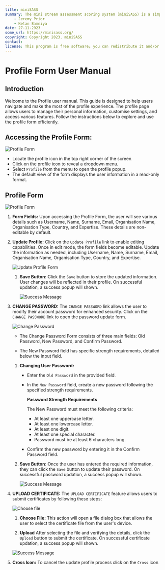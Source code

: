 ```yaml
---
title: miniSASS
summary: The mini stream assessment scoring system (miniSASS) is a simple and accessible citizen science tool for monitoring the water quality and health of stream and river systems. You collect a sample of aquatic macroinvertebrates (small, but large enough to see animals with no internal skeletons) from a site in a stream or river. The community of these aquatic macroinvertebrates present then tells you about the water quality and health of the stream or river based on the concept that different groups of aquatic macroinvertebrates have different tolerances and sensitivities to disturbance and pollution.
    - Jeremy Prior
    - Ketan Bamniya
date: 27-11-2023
some_url: https://minisass.org/
copyright: Copyright 2023, miniSASS
contact:
license: This program is free software; you can redistribute it and/or modify it under the terms of the GNU Affero General Public License as published by the Free Software Foundation; either version 3 of the License, or (at your option) any later version.
---
```


# Profile Form User Manual

## Introduction

Welcome to the Profile user manual. This guide is designed to help users navigate and make the most of the profile experience. The profile page allows users to manage their personal information, customise settings, and access various features. Follow the instructions below to explore and use the profile form efficiently.

## Accessing the Profile Form:

![Profile Form](./img/user-profile-1.png)

- Locate the profile icon in the top right corner of the screen.
- Click on the profile icon to reveal a dropdown menu.
- Select `Profile` from the menu to open the profile popup.
- The default view of the form displays the user information in a read-only format.

## Profile Form

![Profile Form](./img/user-profile-2.png)

1. **Form Fields:** Upon accessing the Profile Form, the user will see various details such as Username, Name, Surname, Email, Organisation Name, Organisation Type, Country, and Expertise. These details are non-editable by default.

2. **Update Profile:** Click on the `Update Profile` link to enable editing capabilities. Once in edit mode, the form fields become editable. Update the information as needed, including Username, Name, Surname, Email, Organisation Name, Organisation Type, Country, and Expertise.

    ![Update Profile Form](./img/user-profile-3.png)

    1. **Save Button:** Click the `Save` button to store the updated information. User changes will be reflected in their profile. On successful updation, a success popup will shown.

        ![Success Message](./img/user-profile-4.png)

3. **CHANGE PASSWORD:** The `CHANGE PASSWORD` link allows the user to modify their account password for enhanced security. Click on the `CHANGE PASSWORD` link to open the password update form.

    ![Change Password](./img/user-profile-5.png)

    - The Change Password Form consists of three main fields: Old Password, New Password, and Confirm Password.

    - The New Password field has specific strength requirements, detailed below the input field.

    1. **Changing User Password:**

        - Enter the `Old Password` in the provided field.

        - In the `New Password` field, create a new password following the specified strength requirements.

            **Password Strength Requirements**

            The New Password must meet the following criteria:

            * At least one uppercase letter.
            * At least one lowercase letter.
            * At least one digit.
            * At least one special character.
            * Password must be at least 6 characters long.

        - Confirm the new password by entering it in the Confirm Password field.

    2. **Save Button:** Once the user has entered the required information, they can click the `Save` button to update their password. On successful password updation, a success popup will shown.

        ![Success Message](./img/user-profile-6.png)

4. **UPLOAD CERTIFICATE:** The `UPLOAD CERTIFICATE` feature allows users to submit certificates by following these steps:

    ![Choose file](./img/user-profile-7.png)

    1. **Choose File:** This action will open a file dialog box that allows the user to select the certificate file from the user's device.

    2. **Upload** After selecting the file and verifying the details, click the `Upload` button to submit the certificate. On successful certificate updation, a success popup will shown.

    ![Success Message](./img/user-profile-8.png)

5. **Cross Icon:** To cancel the update profile process click on the `Cross` icon.
